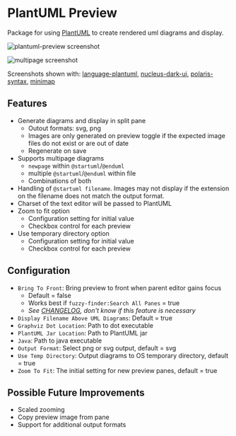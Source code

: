 # PlantUML Preview
Package for using [PlantUML](http://plantuml.com/index.html) to create rendered uml diagrams and display.

![plantuml-preview screenshot](https://raw.githubusercontent.com/peele/plantuml-preview/master/plantuml-preview.png)

![multipage screenshot](https://raw.githubusercontent.com/peele/plantuml-preview/master/multipage.png)

Screenshots shown with: [language-plantuml](https://atom.io/packages/language-plantuml), [nucleus-dark-ui](https://atom.io/themes/nucleus-dark-ui), [polaris-syntax](https://atom.io/themes/polaris-syntax), [minimap](https://atom.io/packages/minimap)

## Features
- Generate diagrams and display in split pane
  - Outout formats: svg, png
  - Images are only generated on preview toggle if the expected image files do not exist or are out of date
  - Regenerate on save
- Supports multipage diagrams
  - `newpage` within `@startuml`/`@enduml`  
  - multiple `@startuml`/`@enduml` within file
  - Combinations of both
- Handling of `@startuml filename`. Images may not display if the extension on the filename does not match the output format.
- Charset of the text editor will be passed to PlantUML
- Zoom to fit option
  - Configuration setting for initial value
  - Checkbox control for each preview
- Use temporary directory option
  - Configuration setting for initial value
  - Checkbox control for each preview

## Configuration
- `Bring To Front`: Bring preview to front when parent editor gains focus
  - Default = false
  - Works best if `fuzzy-finder:Search All Panes` = true
  - *See [CHANGELOG](https://github.com/peele/plantuml-preview/blob/master/CHANGELOG.md), don't know if this feature is necessary*
- `Display Filename Above UML Diagrams`: Default = true
- `Graphviz Dot Location`: Path to dot executable
- `PlantUML Jar Location`: Path to PlantUML jar
- `Java`: Path to java executable
- `Output Format`: Select png or svg output, default = svg
- `Use Temp Directory`: Output diagrams to OS temporary directory, default = true
- `Zoom To Fit`: The initial setting for new preview panes, default = true

## Possible Future Improvements
- Scaled zooming
- Copy preview image from pane
- Support for additional output formats
